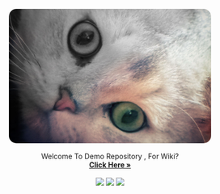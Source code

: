 <p align="center">
  <img style="border-radius: 15px;" src="documents/assets/cat.jpg" width="400px" />
  <p align="center">
    Welcome To Demo Repository , For Wiki?
    <br /> 
    <a href="https://google.com"><strong>Click Here »</strong></a>
    <br />
    <br /4
    <a href="https://github.com/nodejs/release#release-schedule"><img src="https://img.shields.io/static/v1?label=Node&message=18&style=flat&color=green&logo=node.js" /></a>
    <a href="https://reactjs.org/docs/getting-started.html"><img src="https://img.shields.io/static/v1?label=React&message=19&style=flat&color=blue&logo=React" /></a>
    <a href="https://nextjs.org/docs/getting-started"><img src="https://img.shields.io/static/v1?label=Next&message=15&style=flat&color=white&logo=Next.js" /></a>
    <br />
    <br />
  </p>
</p>
